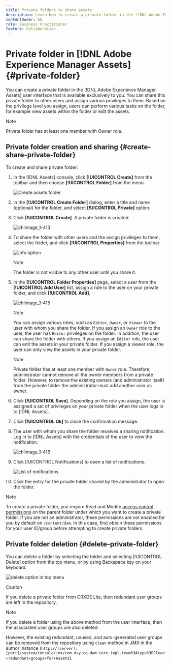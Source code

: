 ```yaml
---
title: Private folders to share assets
description: Learn how to create a private folder in the [!DNL Adobe Experience Manager Assets] and share it with other users and the assign various privileges to them.
contentOwner: AG
role: Business Practitioner
feature: Collaboration
---
```


# Private folder in [!DNL Adobe Experience Manager Assets] {#private-folder}

You can create a private folder in the [!DNL Adobe Experience Manager Assets] user interface that is available exclusively to you. You can share this private folder to other users and assign various privileges to them. Based on the privilege level you assign, users can perform various tasks on the folder, for example view assets within the folder or edit the assets.

>[!NOTE]
>
>Private folder has at least one member with Owner role.

## Private folder creation and sharing {#create-share-private-folder}

To create and share private folder:

1. In the [!DNL Assets] console, click **[!UICONTROL Create]** from the toolbar and then choose **[!UICONTROL Folder]** from the menu.

   ![Create assets folder](assets/Create-folder.png)

1. In the **[!UICONTROL Create Folder]** dialog, enter a title and name (optional) for the folder, and select **[!UICONTROL Private]** option.

1. Click **[!UICONTROL Create]**. A private folder is created.

   ![chlimage_1-413](assets/chlimage_1-413.png)

1. To share the folder with other users and the assign privileges to them, select the folder, and click **[!UICONTROL Properties]** from the toolbar.

   ![info option](assets/do-not-localize/info-circle-icon.png)

   >[!NOTE]
   >
   >The folder is not visible to any other user until you share it.

1. In the **[!UICONTROL Folder Properties]** page, select a user from the **[!UICONTROL Add User]** list, assign a role to the user on your private folder, and click **[!UICONTROL Add]**.

   ![chlimage_1-415](assets/chlimage_1-415.png)

   >[!NOTE]
   >
   >You can assign various roles, such as `Editor`, `Owner`, or `Viewer` to the user with whom you share the folder. If you assign an `Owner` role to the user, the user has `Editor` privileges on the folder. In addition, the user can share the folder with others. If you assign an `Editor` role, the user can edit the assets in your private folder. If you assign a viewer role, the user can only view the assets in your private folder.

   >[!NOTE]
   >
   >Private folder has at least one member with `Owner` role. Therefore, administrator cannot remove all the owner members from a private folder. However, to remove the existing owners (and administrator itself) from the private folder the administrator must add another user as owner.

1. Click **[!UICONTROL Save]**. Depending on the role you assign, the user is assigned a set of privileges on your private folder when the user logs in to [!DNL Assets].
1. Click **[!UICONTROL Ok]** to close the confirmation message.
1. The user with whom you share the folder receives a sharing notification. Log in to [!DNL Assets] with the credentials of the user to view the notification.

   ![chlimage_1-416](assets/chlimage_1-416.png)

1. Click [!UICONTROL Notifications] to open a list of notifications.

   ![List of notifications](assets/Assets-Notification.png)

1. Click the entry for the private folder shared by the administrator to open the folder.

>[!NOTE]
>
>To create a private folder, you require Read and Modify [access control permissions](/help/sites-administering/security.md#permissions-in-aem) on the parent folder under which you want to create a private folder. If you are not an administrator, these permissions are not enabled for you by default on `/content/dam`. In this case, first obtain these permissions for your user ID/group before attempting to create private folders.

## Private folder deletion {#delete-private-folder}

You can delete a folder by selecting the folder and selecting [!UICONTROL Delete] option from the top menu, or by using Backspace key on your keyboard.

![delete option in top menu](assets/delete-option.png)

>[!CAUTION]
>
>If you delete a private folder from CRXDE Lite, then redundant user groups are left in the repository.

>[!NOTE]
>
>If you delete a folder using the above method from the user interface, then the associated user groups are also deleted.
>
>However, the existing redundant, unused, and auto-generated user groups can be removed from the repository using `clean` method in JMX in the author instance (`http://[server]:[port]/system/console/jmx/com.day.cq.dam.core.impl.team%3Atype%3DClean+redundant+groups+for+Assets`).
